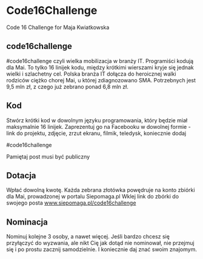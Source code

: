 # Code16Challenge
Code 16 Challenge for Maja Kwiatkowska

## code16challenge
#code16challenge czyli wielka mobilizacja w branży IT. Programiści kodują dla Mai. To tylko 16 linijek kodu, między krótkimi wierszami kryje się jednak wielki i szlachetny cel. Polska branża IT dołącza do heroicznej walki rodziców ciężko chorej Mai, u której zdiagnozowano SMA. Potrzebnych jest 9,5 mln zł, z czego już zebrano ponad 6,8 mln zł.

## Kod
Stwórz krótki kod w dowolnym języku programowania, który będzie miał maksymalnie 16 linijek. Zaprezentuj go na Facebooku w dowolnej formie - link do projektu, zdjęcie, zrzut ekranu, filmik, teledysk, koniecznie dodaj

#code16challenge

Pamiętaj post musi być publiczny


## Dotacja

Wpłać dowolną kwotę. Każda zebrana złotówka powędruje na konto zbiórki dla Mai, prowadzonej w portalu Siepomaga.pl
Wklej link do zbórki do swojego posta www.siepomaga.pl/code16challenge

## Nominacja

Nominuj kolejne 3 osoby, a nawet więcej. Jeśli bardzo chcesz się przyłączyć do wyzwania, ale nikt Cię jak dotąd nie nominował, nie przejmuj się i po prostu zacznij samodzielnie. I koniecznie daj znać swoim znajomym.
